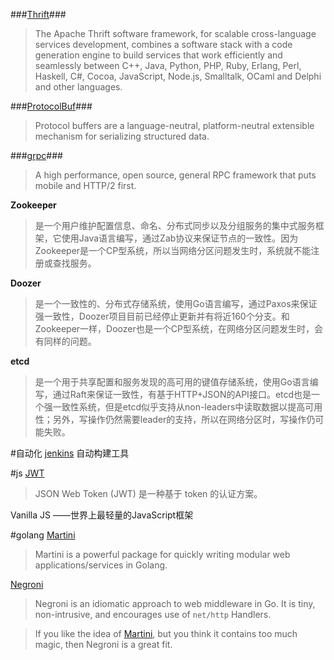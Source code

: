 ###[Thrift](https://thrift.apache.org/)###
>The Apache Thrift software framework, for scalable cross-language services development, combines a software stack with a code generation engine to build services that work efficiently and seamlessly between C++, Java, Python, PHP, Ruby, Erlang, Perl, Haskell, C#, Cocoa, JavaScript, Node.js, Smalltalk, OCaml and Delphi and other languages.

###[ProtocolBuf](https://developers.google.com/protocol-buffers/)###
>Protocol buffers are a language-neutral, platform-neutral extensible mechanism for serializing structured data.

###[grpc](http://www.grpc.io/)###
>A high performance, open source, general RPC framework that puts mobile and HTTP/2 first.



**Zookeeper**
>是一个用户维护配置信息、命名、分布式同步以及分组服务的集中式服务框架，它使用Java语言编写，通过Zab协议来保证节点的一致性。因为Zookeeper是一个CP型系统，所以当网络分区问题发生时，系统就不能注册或查找服务。

**Doozer**
>是一个一致性的、分布式存储系统，使用Go语言编写，通过Paxos来保证强一致性，Doozer项目目前已经停止更新并有将近160个分支。和Zookeeper一样，Doozer也是一个CP型系统，在网络分区问题发生时，会有同样的问题。

**etcd**
>是一个用于共享配置和服务发现的高可用的键值存储系统，使用Go语言编写，通过Raft来保证一致性，有基于HTTP+JSON的API接口。etcd也是一个强一致性系统，但是etcd似乎支持从non-leaders中读取数据以提高可用性；另外，写操作仍然需要leader的支持，所以在网络分区时，写操作仍可能失败。

#自动化
[jenkins](https://jenkins-ci.org/) 自动构建工具

#js
[JWT](https://jwt.io/)
>JSON Web Token (JWT) 是一种基于 token 的认证方案。

Vanilla JS	——世界上最轻量的JavaScript框架

#golang
[Martini](https://github.com/go-martini/martini)
>Martini is a powerful package for quickly writing modular web applications/services in Golang.

[Negroni](https://github.com/codegangsta/negroni)
>Negroni is an idiomatic approach to web middleware in Go. It is tiny, non-intrusive, and encourages use of `net/http` Handlers.

>If you like the idea of [Martini](https://github.com/codegangsta/negroni), but you think it contains too much magic, then Negroni is a great fit.
